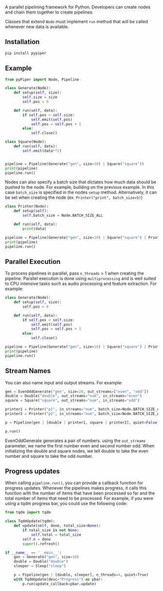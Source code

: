 A parallel pipelining framework for Python. Developers can create nodes and chain them together to create pipelines. 

Classes that extend ```Node``` must implement ```run``` method that will be called whenever new data is available.  

## Installation

```bash
pip install pypiper
```


## Example

```python
from pyPiper import Node, Pipeline

class Generate(Node):
    def setup(self, size):
        self.size = size
        self.pos = 0

    def run(self, data):
        if self.pos < self.size:
            self.emit(self.pos)
            self.pos = self.pos + 1
        else:
            self.close()

class Square(Node):
    def run(self, data):
        self.emit(data**2)


pipeline = Pipeline(Generate("gen", size=10) | Square("square"))
print(pipeline)
pipeline.run()
```

Nodes can also specify a batch size that dictates how much data should be pushed to the node.
For example, building on the previous example. In this case `batch_size` is specified in the nodes `setup` 
method. Alternatively, it can be set when creating the node (ex. `Printer("print", batch_size=5)`)

```python
class Printer(Node):
    def setup(self):
        self.batch_size = Node.BATCH_SIZE_ALL

    def run(self, data):
        print(data)

pipeline = Pipeline(Generate("gen", size=10) | Square("square") | Printer("print"))
print(pipeline)
pipeline.run()
```

## Parallel Execution 
To process pipelines in parallel, pass `n_threads` > 1 when creating the pipeline.
Parallel execution is done using `multiprocessing` and is well suited to CPU intensive tasks such as audio processing 
and feature extraction. For example:

```python
class Generate(Node):
    def setup(self, size):
        self.pos = 0

    def run(self, data):
        if self.pos < self.size:
            self.emit(self.pos)
            self.pos = self.pos + 1
        else:
            self.close()

pipeline = Pipeline(Generate("gen", size=10) | Square("square") | Printer("print"), n_threads=2)
print(pipeline)
pipeline.run()
```

## Stream Names
You can also name input and output streams. For example:

```python
gen = EvenOddGenerate("gen", size=20, out_streams=["even", "odd"])
double = Double("double", out_streams="num", in_streams="even")
square = Square("square", out_streams="num", in_streams="odd")

printer1 = Printer("p1", in_streams="num", batch_size=Node.BATCH_SIZE_ALL)
printer2 = Printer("p2", in_streams="num", batch_size=Node.BATCH_SIZE_ALL)

p = Pipeline(gen | [double | printer1, square | printer2], quiet=False)

p.run()
```

EvenOddGenerate generates a pair of numbers. using the `out_streams` parameter, we name the first number even and second
number odd. When initializing the double and square nodes, we tell double to take the even number and square to take
the odd number. 


## Progress updates
When calling `pipeline.run()`, you can provide a callback function for progress updates. Whenever
the pipelines makes progress, it calls this function with the number of items that have been processed
so far and the total number of items that need to be processed. For example, if you were using a
tqdm progress bar, you could use the following code:

```python
from tqdm import tqdm

class TqdmUpdate(tqdm):
    def update(self, done, total_size=None):
        if total_size is not None:
            self.total = total_size
        self.n = done
        super().refresh()

if __name__ == '__main__':
    gen = Generate("gen", size=10)
    double = Double("double")
    sleeper = Sleep("sleep")

    p = Pipeline(gen | [double, sleeper], n_threads=4, quiet=True)
    with TqdmUpdate(desc="Progress") as pbar:
        p.run(update_callback=pbar.update)
```
